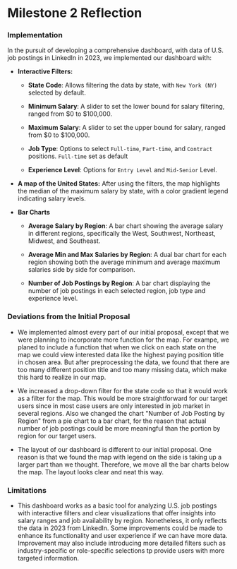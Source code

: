 # Milestone 2 Reflection

### **Implementation**

In the pursuit of developing a comprehensive dashboard, with data of U.S. job postings in LinkedIn in 2023, we implemented our dashboard with:

-   **Interactive Filters:**

    -   **State Code**: Allows filtering the data by state, with `New York (NY)` selected by default.

    -   **Minimum Salary**: A slider to set the lower bound for salary filtering, ranged from \$0 to \$100,000.

    -   **Maximum Salary**: A slider to set the upper bound for salary, ranged from \$0 to \$100,000.

    -   **Job Type**: Options to select `Full-time`, `Part-time`, and `Contract` positions. `Full-time` set as default

    -   **Experience Level**: Options for `Entry Level` and `Mid-Senior` Level.

-   **A map of the United States:** After using the filters, the map highlights the median of the maximum salary by state, with a color gradient legend indicating salary levels.

-   **Bar Charts**

    -   **Average Salary by Region**: A bar chart showing the average salary in different regions, specifically the West, Southwest, Northeast, Midwest, and Southeast.

    -   **Average Min and Max Salaries by Region**: A dual bar chart for each region showing both the average minimum and average maximum salaries side by side for comparison.

    -   **Number of Job Postings by Region**: A bar chart displaying the number of job postings in each selected region, job type and experience level.

### **Deviations from the Initial Proposal**

-   We implemented almost every part of our initial proposal, except that we were planning to incorporate more function for the map. For exampe, we planed to include a function that when we click on each state on the map we could view interested data like the highest paying position title in chosen area. But after preprocessing the data, we found that there are too many different position title and too many missing data, which make this hard to realize in our map.

-   We increased a drop-down filter for the state code so that it would work as a filter for the map. This would be more straightforward for our target users since in most case users are only interested in job market in several regions. Also we changed the chart "Number of Job Posting by Region" from a pie chart to a bar chart, for the reason that actual number of job postings could be more meaningful than the portion by region for our target users.

-   The layout of our dashboard is different to our initial proposal. One reason is that we found the map with legend on the side is taking up a larger part than we thought. Therefore, we move all the bar charts below the map. The layout looks clear and neat this way.

### Limitations

-   This dashboard works as a basic tool for analyzing U.S. job postings with interactive filters and clear visualizations that offer insights into salary ranges and job availability by region. Nonetheless, it only reflects the data in 2023 from LinkedIn. Some improvements could be made to enhance its functionality and user experience if we can have more data. Improvement may also include introducing more detailed filters such as industry-specific or role-specific selections tp provide users with more targeted information.
